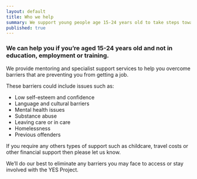 ```yaml
---
layout: default
title: Who we help
summary: We support young people age 15-24 years old to take steps towards employment
published: true
---
```


### We can help you if you’re aged 15-24 years old and not in education, employment or training.

We provide mentoring and specialist support services to help you overcome barriers that are preventing you from getting a job. 

These barriers could include issues such as: 

* Low self-esteem and confidence
* Language and cultural barriers
* Mental health issues 
* Substance abuse
* Leaving care or in care
* Homelessness 
* Previous offenders

If you require any others types of support such as childcare, travel costs or other financial support then please let us know. 

We’ll do our best to eliminate any barriers you may face to access or stay involved with the YES Project.
